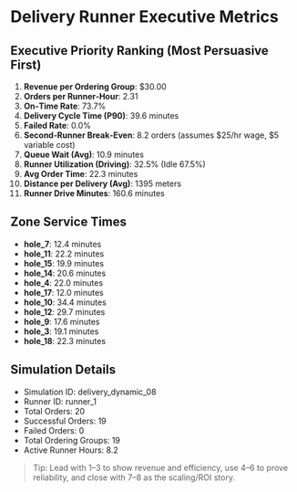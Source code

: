 # Delivery Runner Executive Metrics

## Executive Priority Ranking (Most Persuasive First)
1. **Revenue per Ordering Group**: $30.00
2. **Orders per Runner‑Hour**: 2.31
3. **On‑Time Rate**: 73.7%
4. **Delivery Cycle Time (P90)**: 39.6 minutes
5. **Failed Rate**: 0.0%
6. **Second‑Runner Break‑Even**: 8.2 orders (assumes $25/hr wage, $5 variable cost)
7. **Queue Wait (Avg)**: 10.9 minutes
8. **Runner Utilization (Driving)**: 32.5% (Idle 67.5%)
9. **Avg Order Time**: 22.3 minutes
10. **Distance per Delivery (Avg)**: 1395 meters
11. **Runner Drive Minutes**: 160.6 minutes

## Zone Service Times
- **hole_7**: 12.4 minutes
- **hole_11**: 22.2 minutes
- **hole_15**: 19.9 minutes
- **hole_14**: 20.6 minutes
- **hole_4**: 22.0 minutes
- **hole_17**: 12.0 minutes
- **hole_10**: 34.4 minutes
- **hole_12**: 29.7 minutes
- **hole_9**: 17.6 minutes
- **hole_3**: 19.1 minutes
- **hole_18**: 22.3 minutes


## Simulation Details
- Simulation ID: delivery_dynamic_08
- Runner ID: runner_1
- Total Orders: 20
- Successful Orders: 19
- Failed Orders: 0
- Total Ordering Groups: 19
- Active Runner Hours: 8.2

> Tip: Lead with 1–3 to show revenue and efficiency, use 4–6 to prove reliability, and close with 7–8 as the scaling/ROI story.
